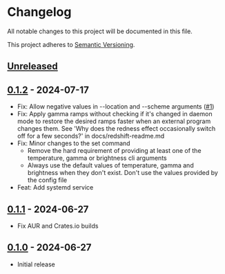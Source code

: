<!--
Note: In this file, do not use the hard wrap in the middle of a sentence for compatibility with GitHub comment style markdown rendering.
-->

# Changelog
All notable changes to this project will be documented in this file.

This project adheres to [Semantic Versioning](https://semver.org).

## [Unreleased]

## [0.1.2] - 2024-07-17
* Fix: Allow negative values in --location and --scheme arguments ([#1](https://github.com/mahor1221/reddish-shift/issues/1))
* Fix: Apply gamma ramps without checking if it's changed in daemon mode
  to restore the desired ramps faster when an external program changes them. See
  'Why does the redness effect occasionally switch off for a few seconds?' in
  docs/redshift-readme.md
* Fix: Minor changes to the set command
  * Remove the hard requirement of providing at least one of the temperature,
    gamma or brightness cli arguments
  * Always use the default values of temperature, gamma and brightness when they
    don't exist. Don't use the values provided by the config file
* Feat: Add systemd service

## [0.1.1] - 2024-06-27
* Fix AUR and Crates.io builds

## [0.1.0] - 2024-06-27
* Initial release

[Unreleased]: https://github.com/mahor1221/reddish-shift/compare/v0.1.2...HEAD
[0.1.2]: https://github.com/mahor1221/reddish-shift/releases/tag/v0.1.2
[0.1.1]: https://github.com/mahor1221/reddish-shift/releases/tag/v0.1.1
[0.1.0]: https://github.com/mahor1221/reddish-shift/releases/tag/v0.1.0
